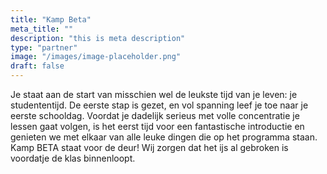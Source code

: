 ```yaml
---
title: "Kamp Beta"
meta_title: ""
description: "this is meta description"
type: "partner"
image: "/images/image-placeholder.png"
draft: false
---
```


Je staat aan de start van misschien wel de leukste tijd van je leven: je studententijd. De eerste stap is gezet, en vol spanning leef je toe naar je eerste schooldag. Voordat je dadelijk serieus met volle concentratie je lessen gaat volgen, is het eerst tijd voor een fantastische introductie en genieten we met elkaar van alle leuke dingen die op het programma staan. Kamp BETA staat voor de deur! Wij zorgen dat het ijs al gebroken is voordatje de klas binnenloopt.